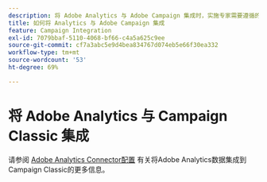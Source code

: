 ```yaml
---
description: 将 Adobe Analytics 与 Adobe Campaign 集成时，实施专家需要遵循的有关参考体系结构、指南、配置步骤和测试的信息。
title: 如何将 Analytics 与 Adobe Campaign 集成
feature: Campaign Integration
exl-id: 7079bbaf-5110-4068-bf66-c4a5a625c9ee
source-git-commit: cf7a3abc5e9d4bea834767d074eb5e66f30ea332
workflow-type: tm+mt
source-wordcount: '53'
ht-degree: 69%

---
```


# 将 Adobe Analytics 与 Campaign Classic 集成

请参阅 [Adobe Analytics Connector配置](https://experienceleague.adobe.com/docs/campaign-classic/using/getting-started/connectors/analytics-connector/adobe-analytics-provisioning.html) 有关将Adobe Analytics数据集成到Campaign Classic的更多信息。
